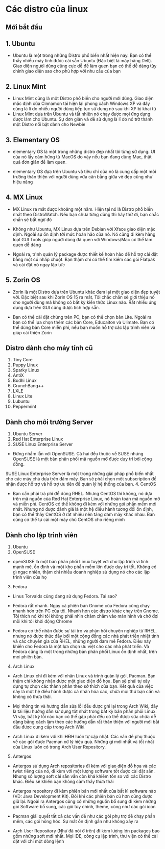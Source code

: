 # Các distro của linux

## Mới bắt đầu
## 1. Ubuntu

- Ubuntu là một trong những Distro phổ biến nhất hiện nay. Bạn có thể thấy nhiều máy tính được cài sẵn Ubuntu (Đặc biệt là máy hãng Dell). Giao diện người dùng cũng cực dễ để làm quen bạn có thể dễ dàng tùy chỉnh giao diện sao cho phù hợp với nhu cầu của bạn

## 2. Linux Mint
- Linux Mint cũng là một Distro phổ biến cho người mới dùng. Giao diện mặc định của Cinnamon tái hiện lại phong cách Windows XP và đây cũng là lí do nhiều người dùng tiếp tục sử dụng nó sau khi XP bị khai tử
- Linux Mint dựa trên Ubuntu và tất nhiên nó chạy được mọi ứng dụng được làm cho Ubuntu. Sự đơn giản và dễ sử dụng là lí do nó trở thành một Distro nổi bật dành cho Newbie

## 3. Elementary OS

- elementary OS là một trong những distro đẹp nhất tôi từng sử dụng. UI của nó lấy cảm hứng từ MacOS do vậy nếu bạn đang dùng Mac, thật quá đơn giản để làm quen.

- elementary OS đựa trên Ubuntu và tiêu chí của nó là cung cấp một môi trường thân thiện với người dùng vừa cân bằng giữa vẻ đẹp cũng như hiệu năng

## 4. MX Linux

- MX Linux ra mắt được khoảng một năm. Hiện tại nó là Distro phổ biến nhất theo DistroWatch. Nếu bạn chưa từng dùng thì hãy thử đi, bạn chắc chắn sẽ bất ngờ đó

- Không như Ubuntu, MX Linux dựa trên Debian với Xface giao diện mặc định. Ngoài sự ổn định tới mức hoàn hảo của nó. Nó cũng đi kèm hàng loạt GUI Tools giúp người dùng đã quen với Windows/Mac có thể làm quen dễ dàng

- Ngoài ra, trình quản lý package được thiết kế hoàn hảo để hỗ trợ cài đặt bằng một cú nhấp chuột. Bạn thậm chí có thể tìm kiếm các gói Flatpak và cài đặt nó ngay lập tức

## 5. Zorin OS

- Zorin là một Distro dựa trên Ubuntu khác đem lại một giao diện đẹp tuyệt vời. Đặc biệt sau khi Zorin OS 15 ra mắt. Tôi chắc chắn sẽ giới thiệu nó cho người dùng mà không có bất kỳ kiến thức Linux nào. Rất nhiều ứng dụng dựa trên GUI cũng được tích hợp sẵn.

- Bạn có thể cài đặt chúng trên PC, bạn có thể chọn bản Lite. Ngoài ra bạn có thể lựa chọn thêm các bản Core, Educaiton và Ulimate. Bạn có thể dùng bản Core miễn phí, nếu bạn muốn hỗ trợ các lập trình viên và giúp cải thiện Zorin

## Distro dành cho máy tính cũ
1. Tiny Core
2. Puppy Linux
3. Sparky Linux
4. AntiX
5. Bodhi Linux
6. CrunchBang++
7. LXLE
8. Linux Lite
9. Lubuntu
10. Peppermint


## Dành cho môi trường Server
1. Ubuntu Server
2. Red Hat Enterprise Linux
3. SUSE Linux Enterprise Server

- Đừng nhầm lẫn với OpenSUSE. Cả hai đều thuộc về SUSE nhưng OpenSUSE là một bản phân phối mã nguồn mở được duy trì bởi cộng đồng.

SUSE Linux Enterprise Server là một trong những giải pháp phổ biến nhất cho các máy chủ dựa trên đám mây. Bạn sẽ phải chọn một subscription để nhận được hỗ trợ và hỗ trợ ưu tiên để quản lý hệ thống của bạn.
4. CentOS

- Bạn cần phải trả phí để dùng RHEL. Nhưng CentOS thì không, nó dựa trên mã nguồn của Red Hat Enterprise Linux, nó hoàn toàn mã nguồn mở và miễn phí. CentOS có thể không đi kèm với những gói phần mềm mới nhất. Nhưng nó được đánh giá là một hệ điều hành tương đối ổn định, bạn có thể thấy CentOS ở rất nhiều nền tảng đám mây khác nhau. Bạn cũng có thể tự cài một máy chủ CentOS cho riêng mình

## Dành cho lập trình viên
1. Ubuntu
2. OpenSUSE

- openSUSE là một bản phân phối Linux tuyệt vời cho lập trình vì tính mạnh mẽ, ổn định và một kho phần mềm lớn được duy trì tốt. Không có gì ngạc nhiên, thậm chí nhiều doanh nghiệp sử dụng nó cho các lập trình viên của họ

3. Fedora

- Linus Torvalds cũng đang sử dụng Fedora. Tại sao?

- Fedora rất nhanh. Ngay cả phiên bản Gnome của Fedora cũng chạy nhanh hơn trên PC của tôi. Nhanh hơn các distro khác chạy trên Gnome. Tôi thích nó khi tôi không phải nhìn chằm chằm vào màn hình và chờ đợi mỗi khi tôi khởi động Chrome

- Fedora có thể nhận được sự tài trợ và phản hồi chuyên nghiệp từ RHEL, nhưng nó được thúc đẩy bởi một cộng đồng các nhà phát triển nhiệt tình và các chuyên gia của RHEL, những người đam mê Fedora. Điều này khiến cho  Fedora là một lựa chọn ưu việt cho các nhà phát triển. Và Fedora cũng là một trong những bản phân phối Linux ổn định nhất, trên mọi phiên bản.

4. Arch Linux

- Arch Linux chỉ đi kèm với nhân Linux và trình quản lý gói, Pacman. Bạn thậm chí không nhận được một giao diện đồ họa. Bạn sẽ phải tự xây dựng tự chọn các thành phần theo sở thích của bạn. Kết quả của việc này là một hệ điều hành được cá nhân hóa cao, chứa mọi thứ bạn cần và không có thừa thãi.

- Mọi thông tin và hướng dẫn sửa lỗi đều được ghi lại trong Arch Wiki, đây là tài liệu hướng dẫn sử dụng tốt nhất trong bất kỳ bản phân phối Linux. Vì vậy, bất kỳ lỗi nào bạn có thể gặp phải đều có thể được sửa chữa dễ dàng bằng cách làm theo các hướng dẫn rất thân thiện với người mới bắt đầu được cung cấp trong Arch Wiki.

- Arch Linux đi kèm với khi HĐH luôn tự cập nhật. Các vấn đề phụ thuộc về các gói được Pacman xử lý hiệu quả. Những gì mới nhất và tốt nhất của Linux luôn có trong Arch User Repository.

5. Antergos

- Antergos sử dụng Arch repositories đi kèm với giao diện đồ họa và các twist riêng của nó, đi kèm với một lượng software tốt được cài đặt sẵn. Nhưng số lượng soft cài sẵn vẫn còn khá khiêm tốn so với các Distro khác. Điều sẽ khiến bạn không càm thấy thừa thãi

- Antergos repository đi kèm phiên bản mới nhất của bất kì software nào (VD: Java Development Kit). Đôi khi các phiên bản cũ hơn cũng được giữ lại. Ngoài ra Antergos cũng có những nguồn bổ sung đi kèm những gói Software bổ sung, các gói tùy chỉnh, theme, cũng như các gói icon

- Pacman giải quyết tất cả các vấn đề như các gói phụ trợ để chạy phần mềm, các gói hỏng hóc. Sự mất ổn định gần như không xảy ra

- Arch User Repository (Như đã nói ở trên) đi kèm lượng lớn packages bao gồm những soft mới nhất. Mọi IDE, công cụ lập trình, thư viện có thể cài đặt với chỉ một dòng lệnh
